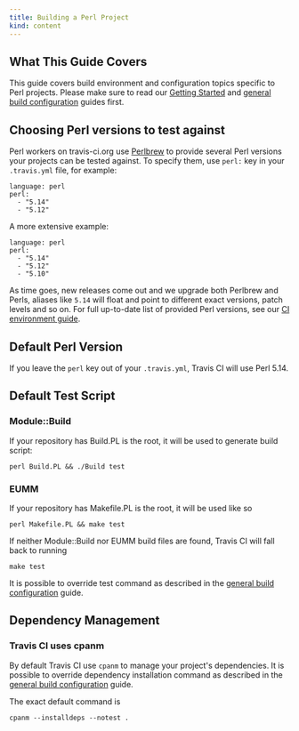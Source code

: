 ```yaml
---
title: Building a Perl Project
kind: content
---
```


## What This Guide Covers

This guide covers build environment and configuration topics specific to Perl projects. Please make sure to read our [Getting Started](/docs/user/getting-started/) and [general build configuration](/docs/user/build-configuration/) guides first.

## Choosing Perl versions to test against

Perl workers on travis-ci.org use [Perlbrew](http://perlbrew.pl/) to provide several Perl versions your projects can be tested against.
To specify them, use `perl:` key in your `.travis.yml` file, for example:

    language: perl
    perl:
      - "5.14"
      - "5.12"

A more extensive example:

    language: perl
    perl:
      - "5.14"
      - "5.12"
      - "5.10"

As time goes, new releases come out and we upgrade both Perlbrew and Perls, aliases like `5.14` will float and point to different
exact versions, patch levels and so on. For full up-to-date list of provided Perl versions, see our [CI environment guide](/docs/user/ci-environment/).


## Default Perl Version

If you leave the `perl` key out of your `.travis.yml`, Travis CI will use Perl 5.14.



## Default Test Script

### Module::Build

If your repository has Build.PL is the root, it will be used to generate build script:

    perl Build.PL && ./Build test



### EUMM

If your repository has Makefile.PL is the root, it will be used like so

    perl Makefile.PL && make test


If neither Module::Build nor EUMM build files are found, Travis CI will fall back to running

    make test


It is possible to override test command as described in the [general build configuration](/docs/user/build-configuration/) guide.


## Dependency Management

### Travis CI uses cpanm

By default Travis CI use `cpanm` to manage your project's dependencies. It is possible to override dependency installation command
as described in the [general build configuration](/docs/user/build-configuration/) guide.

The exact default command is

    cpanm --installdeps --notest .
